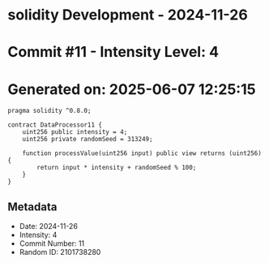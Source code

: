 ﻿# solidity Development - 2024-11-26
# Commit #11 - Intensity Level: 4
# Generated on: 2025-06-07 12:25:15
```solidity
pragma solidity ^0.8.0;

contract DataProcessor11 {
    uint256 public intensity = 4;
    uint256 private randomSeed = 313249;

    function processValue(uint256 input) public view returns (uint256) {
        return input * intensity + randomSeed % 100;
    }
}
```
## Metadata
- Date: 2024-11-26
- Intensity: 4
- Commit Number: 11
- Random ID: 2101738280
